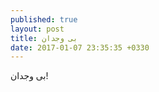 ```yaml
---
published: true
layout: post
title: بی وجدان
date: 2017-01-07 23:35:35 +0330
---
```

بی وجدان!
